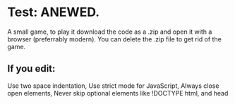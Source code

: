 # Test: ANEWED.
A small game, to play it download the code as a .zip and open it with a browser (preferrably modern). You can delete the .zip file to get rid of the game.
## If you edit:
Use two space indentation,
Use strict mode for JavaScript,
Always close open elements,
Never skip optional elements like !DOCTYPE html, and head
